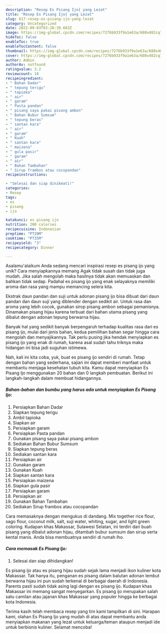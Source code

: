```yaml
---
description: "Resep Es Pisang Ijo{ yang Lezat"
title: "Resep Es Pisang Ijo{ yang Lezat"
slug: 617-resep-es-pisang-ijo-yang-lezat
category: Uncategorized
date: 2022-09-03T03:28:39.663Z
image: https://img-global.cpcdn.com/recipes/7276b933f9a1e63a/680x482cq70/es-pisang-ijo-foto-resep-utama.jpg
hideToc: false
enableToc: true
enableTocContent: false
thumbnail: https://img-global.cpcdn.com/recipes/7276b933f9a1e63a/680x482cq70/es-pisang-ijo-foto-resep-utama.jpg
cover: https://img-global.cpcdn.com/recipes/7276b933f9a1e63a/680x482cq70/es-pisang-ijo-foto-resep-utama.jpg
author: Admin
authorAv: notfound
ratingvalue: 3.2
reviewcount: 18
recipeingredient:
- " Bahan Dadar"
- " tepung terigu"
- " tapioka"
- " air"
- " garam"
- " Pasta pandan"
- " pisang saya pakai pisang ambon"
- " Bahan Bubur Sumsum"
- " tepung beras"
- " santan kara"
- " air"
- " garam"
- " Kuah"
- " santan kara"
- " maizena"
- " gula pasir"
- " garam"
- " air"
- " Bahan Tambahan"
- " Sirup frambos atau cocopandan"
recipeinstructions:

- "Selesai dan siap dinikmati!"
categories:
- Resep
tags:
- es
- pisang
- ijo

katakunci: es pisang ijo 
nutrition: 200 calories
recipecuisine: Indonesian
preptime: "PT20M"
cooktime: "PT35M"
recipeyield: "3"
recipecategory: Dinner

---
```



Asalamu'alaikum Anda sedang mencari inspirasi resep es pisang ijo yang unik? Cara menyiapkannya memang Agak tidak susah dan tidak juga mudah. Jika salah mengolah maka hasilnya tidak akan memuaskan dan bahkan tidak sedap. Padahal es pisang ijo yang enak selayaknya memiliki aroma dan rasa yang mampu memancing selera kita.


Ekstrak daun pandan dan suji untuk adonan pisang ijo bisa dibuat dari daun pandan dan daun suji yang diblender dengan sedikit air. Untuk rasa dan aroma yang lebih cocok, gunakan sirop pisang ambon sebagai pemanisnya. Dinamakan pisang hijau karena terbuat dari bahan utama pisang yang dibalut dengan adonan tepung berwarna hijau.

Banyak hal yang sedikit banyak berpengaruh terhadap kualitas rasa dari es pisang ijo, mulai dari jenis bahan, kedua pemilihan bahan segar hingga cara mengolah dan menyajikannya. Tak perlu pusing jika hendak menyiapkan es pisang ijo yang enak di rumah, karena asal sudah tahu triknya maka hidangan ini bisa jadi suguhan istimewa.


Nah, kali ini kita coba, yuk, buat es pisang ijo sendiri di rumah. Tetap dengan bahan yang sederhana, sajian ini dapat memberi manfaat untuk membantu menjaga kesehatan tubuh kita. Kamu dapat menyiapkan Es Pisang Ijo menggunakan 20 bahan dan 0 langkah pembuatan. Berikut ini langkah-langkah dalam membuat hidangannya.

<!--inarticleads1-->

##### Bahan-bahan dan bumbu yang harus ada untuk menyiapkan Es Pisang Ijo:

1. Persiapkan  Bahan Dadar
1. Siapkan  tepung terigu
1. Ambil  tapioka
1. Siapkan  air
1. Persiapkan  garam
1. Persiapkan  Pasta pandan
1. Gunakan  pisang saya pakai pisang ambon
1. Sediakan  Bahan Bubur Sumsum
1. Siapkan  tepung beras
1. Sediakan  santan kara
1. Persiapkan  air
1. Gunakan  garam
1. Gunakan  Kuah
1. Siapkan  santan kara
1. Persiapkan  maizena
1. Siapkan  gula pasir
1. Persiapkan  garam
1. Persiapkan  air
1. Gunakan  Bahan Tambahan
1. Sediakan  Sirup frambos atau cocopandan


Cara memasaknya dengan mengukus di dandang. Mix together rice flour, sago flour, coconut milk, salt, suji water, whiting, sugar, and light green coloring. Kudapan khas Makassar, Sulawesi Selatan, ini terdiri dari buah pisang yang dibalut adonan hijau, ditambah bubur sumsum dan sirup serta kental manis. Anda bisa membuatnya sendiri di rumah lho. 

<!--inarticleads2-->

##### Cara memasak Es Pisang Ijo:


1. Selesai dan siap dihidangkan!

Es pisang ijo atau es pisang hijau sudah sejak lama menjadi ikon kuliner kota Makassar. Tak hanya itu, penganan es pisang dalam balutan adonan lembut berwarna hijau ini pun sudah terkenal di berbagai daerah di Indonesia. Parents pasti sudah tidak asing lagi dengan es pisang ijo. Kudapan khas Makassar ini memang sangat menyegarkan. Es pisang ijo merupakan salah satu camilan atau jajanan khas Makassar yang populer hingga ke berbagai kota Indonesia. 

Terima kasih telah membaca resep yang tim kami tampilkan di sini. Harapan kami, olahan Es Pisang Ijo yang mudah di atas dapat membantu anda menyiapkan makanan yang lezat untuk keluarga/teman ataupun menjadi ide untuk berbisnis kuliner. Selamat mencoba!
